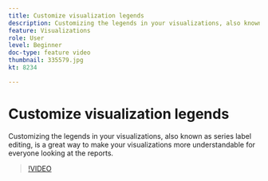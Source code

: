 ```yaml
---
title: Customize visualization legends
description: Customizing the legends in your visualizations, also known as series label editing, is a great way to make your visualizations more understandable for everyone looking at the reports.
feature: Visualizations
role: User
level: Beginner
doc-type: feature video
thumbnail: 335579.jpg
kt: 8234

---
```


# Customize visualization legends

Customizing the legends in your visualizations, also known as series label editing, is a great way to make your visualizations more understandable for everyone looking at the reports.

>[!VIDEO](https://video.tv.adobe.com/v/335579/?quality=12&learn=on)
